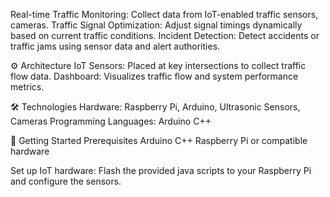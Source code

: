 Real-time Traffic Monitoring: Collect data from IoT-enabled traffic sensors, cameras.
Traffic Signal Optimization: Adjust signal timings dynamically based on current traffic conditions.
Incident Detection: Detect accidents or traffic jams using sensor data and alert authorities.

⚙️ Architecture
IoT Sensors: Placed at key intersections to collect traffic flow data.
Dashboard: Visualizes traffic flow and system performance metrics.

🛠️ Technologies
Hardware: Raspberry Pi, Arduino, Ultrasonic Sensors, Cameras
Programming Languages: Arduino C++

🚀 Getting Started
Prerequisites
Arduino C++
Raspberry Pi or compatible hardware

Set up IoT hardware:
Flash the provided java scripts to your Raspberry Pi and configure the sensors.



